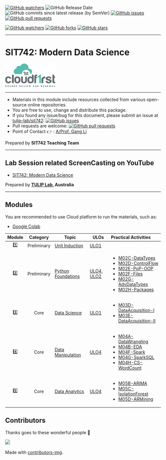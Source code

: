 [![GitHub watchers](https://img.shields.io/badge/tulip--lab-sit742-brightgreen?style=plastic)](https://github.com/tulip-lab/sit742)
![GitHub Release Date](https://img.shields.io/github/release-date/tulip-lab/sit742)
![GitHub commits since latest release (by SemVer)](https://img.shields.io/github/commits-since/tulip-lab/sit742/latest)
[![GitHub issues](https://img.shields.io/github/issues/tulip-lab/sit742)](https://github.com/tulip-lab/sit742/issues)
[![GitHub pull requests](https://img.shields.io/github/issues-pr/tulip-lab/sit742)](https://github.com/tulip-lab/sit742/pulls) 


[![GitHub watchers](https://img.shields.io/github/watchers/tulip-lab/sit742.svg?style=social&label=Watch)](https://GitHub.com/tulip-lab/sit742/watchers/)
[![GitHub forks](https://img.shields.io/github/forks/tulip-lab/sit742.svg?style=social&label=Fork)](https://GitHub.com/tulip-lab/sit742/network/)
[![GitHub stars](https://img.shields.io/github/stars/tulip-lab/sit742.svg?style=social&label=Star)](https://GitHub.com/tulip-lab/sit742/stargazers/)

---

# SIT742: Modern Data Science 

![Cloud-First](Jupyter/figures/CloudFirst.png)

---

- Materials in this module include resources collected from various open-source online repositories.
- You are free to use, change and distribute this package.
- If you found any issue/bug for this document, please submit an issue at [tulip-lab/sit742](https://github.com/tulip-lab/sit742/issues): [![GitHub issues](https://img.shields.io/github/issues/tulip-lab/sit742)](https://github.com/tulip-lab/sit742/issues)
- Pull requests are welcome: [![GitHub pull requests](https://img.shields.io/github/issues-pr/tulip-lab/sit742)](https://github.com/tulip-lab/sit742/pulls) 
- Point of Contact :point_right: : [A/Prof. Gang Li](https://github.com/tuliplab)

Prepared by **SIT742 Teaching Team** 

---

## Lab Session related ScreenCasting on YouTube

- [SIT742: Modern Data Science](https://www.youtube.com/channel/UCa4FyLtoc_2cNFOVT6bSMLQ)  

Prepared by **[TULIP Lab](http://www.tulip.org.au), Australia**

---

## Modules

You are recommended to use Cloud platform to run the materials, such as:

- [Google Colab](http://colab.research.google.com)

| Module  |  Category  | Topic |  ULOs | Practical Activities |
| :----: |  :---: | ------|-------| :----- | 
| :one: | Preliminary | [Unit Induction](M01-Induction/README.md) | [ULO1](M01-Induction/M01C-Logistics.md#unit-learning-outcomes) |  |
| :two: | Preliminary | [Python Foundations](M02-Python/README.md) | [ULO4, ULO2](M01-Induction/M01C-Logistics.md#unit-learning-outcomes) | <ul><li>[M02C-DataTypes](Jupyter/M02-Python/M02C-DataTypes.ipynb)</li><li>[M02D-ControlFlow](Jupyter/M02-Python/M02D-ControlFlow.ipynb)</li><li>[M02E-PoP-OOP](Jupyter/M02-Python/<li>[M02D-ControlFlow](Jupyter/M02-Python/M02D-ControlFlow.ipynb)</li>.ipynb)</li><li>[M02F-Files](Jupyter/M02-Python/M02F-Files.ipynb)</li><li>[M02G-AdvDataTypes](Jupyter/M02-Python/M02G-AdvDataTypes.ipynb)</li><li>[M02H-Packages](Jupyter/M02-Python/M02H-Packages.ipynb)</li></ul>|
| :three: | Core | [Data Science](M01-Induction/README.md) | [ULO1](M01-Induction/M01C-Logistics.md#unit-learning-outcomes) | <ul><li>[M03D-DataAcquisition-I](Jupyter/M03-DataScience/M03D-DataAcquisition-I.ipynb)</li><li>[M03E-DataAcquisition-II](Jupyter/M03-DataScience/M03E-DataAcquisition-II.ipynb)</li></ul> |
| :four: | Core | [Data Manipulation](M01-Induction/README.md) | [ULO4](M01-Induction/M01C-Logistics.md#unit-learning-outcomes) | <ul><li>[M04A-DataWrangling](Jupyter/M04-DataManipulation/M04A-DataWrangling.ipynb)</li><li>[M04B-EDA](Jupyter/M04-DataManipulation/M04B-EDA.ipynb)</li><li>[M04F-Spark](Jupyter/M04-DataManipulation/M04F-Spark.ipynb)</li><li>[M04G-SparkSQL](Jupyter/M04-DataManipulation/M04G-SparkSQL.ipynb)</li><li>[M04H-CS-WordCount](Jupyter/M04-DataManipulation/M04H-CS-WordCount.ipynb)</li></ul>   |
| :five: | Core | [Data Analytics](M01-Induction/README.md) | [ULO4](M01-Induction/M01C-Logistics.md#unit-learning-outcomes) | <ul><li>[M05B-ARIMA](Jupyter/M04-DataManipulation/M05B-ARIMA.ipynb)</li><li>[M05C-IsolationForest](Jupyter/M04-DataManipulation/M05C-IsolationForest.ipynb)</li><li>[M05D-ARMining](Jupyter/M04-DataManipulation/M05D-ARMining.ipynb)</li></ul>   |


## Contributors 

Thanks goes to these wonderful people :tulip:  


<a href="https://github.com/tulip-lab/sit742/graphs/contributors">
  <img src="https://contrib.rocks/image?repo=tulip-lab/sit742" />
</a>


Made with [contributors-img](https://contrib.rocks).

